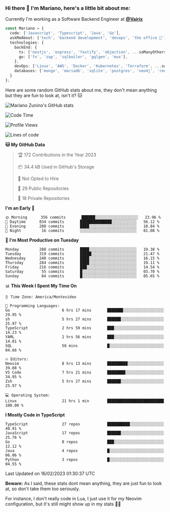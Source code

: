 ### Hi there 👋 I'm Mariano, here's a little bit about me:

Currently I'm working as a Software Backend Engineer at [**@Vairix**](https://vairix.com)

```ts
const Mariano = {
  code: ['Javascript', 'Typescript', 'Java', 'Go'],
  askMeAbout: ['tech', 'backend development', 'devops', 'the office 💼'],
  technologies: {
    backEnd: {
      ts: ['nestjs', 'express', 'fastify', 'objection', ...soManyOthersFrameworks],
      go: ['fx', 'zap', 'sqlboiler', 'gqlgen', 'mux'],
    },
    devOps: ['Linux', 'AWS', 'Docker', 'Kubernetes', 'Terraform', ...soManyOthersTools],
    databases: ['mongo', 'mariadb', 'sqlite', 'postgres', 'neo4j', 'redis'],
  }
};
```

Here are some random GitHub stats about me, they don't mean anything but they are fun to look at, isn't it? 🐱

![Mariano Zunino's GitHub stats](https://github-readme-stats.vercel.app/api?username=marianozunino&count_private=true&show_icons=true&theme=radical)

<!--START_SECTION:waka-->
![Code Time](http://img.shields.io/badge/Code%20Time-546%20hrs%2033%20mins-blue)

![Profile Views](http://img.shields.io/badge/Profile%20Views-0-blue)

![Lines of code](https://img.shields.io/badge/From%20Hello%20World%20I%27ve%20Written-420%20Thousand%20lines%20of%20code-blue)

**🐱 My GitHub Data** 

> 🏆 172 Contributions in the Year 2023
 > 
> 📦 34.4 kB Used in GitHub's Storage 
 > 
> 🚫 Not Opted to Hire
 > 
> 📜 29 Public Repositories 
 > 
> 🔑 18 Private Repositories  
 > 
**I'm an Early 🐤** 

```text
🌞 Morning      356 commits       ██████░░░░░░░░░░░░░░░░░░░   23.96 % 
🌆 Daytime      834 commits       ██████████████░░░░░░░░░░░   56.12 % 
🌃 Evening      280 commits       ████░░░░░░░░░░░░░░░░░░░░░   18.84 % 
🌙 Night         16 commits       ░░░░░░░░░░░░░░░░░░░░░░░░░   01.08 % 

```
📅 **I'm Most Productive on Tuesday** 

```text
Monday         288 commits       ████░░░░░░░░░░░░░░░░░░░░░   19.38 % 
Tuesday        319 commits       █████░░░░░░░░░░░░░░░░░░░░   21.47 % 
Wednesday      240 commits       ████░░░░░░░░░░░░░░░░░░░░░   16.15 % 
Thursday       284 commits       ████░░░░░░░░░░░░░░░░░░░░░   19.11 % 
Friday         216 commits       ███░░░░░░░░░░░░░░░░░░░░░░   14.54 % 
Saturday        55 commits       █░░░░░░░░░░░░░░░░░░░░░░░░   03.70 % 
Sunday          84 commits       █░░░░░░░░░░░░░░░░░░░░░░░░   05.65 % 

```


📊 **This Week I Spent My Time On** 

```text
⌚︎ Time Zone: America/Montevideo

💬 Programming Languages: 
Go                       6 hrs 17 mins       ███████░░░░░░░░░░░░░░░░░░   29.95 % 
sh                       5 hrs 27 mins       ██████░░░░░░░░░░░░░░░░░░░   25.97 % 
TypeScript               2 hrs 59 mins       ███░░░░░░░░░░░░░░░░░░░░░░   14.23 % 
YAML                     2 hrs 56 mins       ███░░░░░░░░░░░░░░░░░░░░░░   14.01 % 
SQL                      58 mins             █░░░░░░░░░░░░░░░░░░░░░░░░   04.66 % 

🔥 Editors: 
Neovim                   8 hrs 13 mins       █████████░░░░░░░░░░░░░░░░   39.08 % 
VS Code                  7 hrs 21 mins       ████████░░░░░░░░░░░░░░░░░   34.95 % 
Zsh                      5 hrs 27 mins       ██████░░░░░░░░░░░░░░░░░░░   25.97 % 

💻 Operating System: 
Linux                    21 hrs 1 min        █████████████████████████   100.00 % 

```

**I Mostly Code in TypeScript** 

```text
TypeScript               27 repos            ██████████░░░░░░░░░░░░░░░   40.91 % 
JavaScript               17 repos            ██████░░░░░░░░░░░░░░░░░░░   25.76 % 
Go                       8 repos             ███░░░░░░░░░░░░░░░░░░░░░░   12.12 % 
Java                     4 repos             █░░░░░░░░░░░░░░░░░░░░░░░░   06.06 % 
Python                   3 repos             █░░░░░░░░░░░░░░░░░░░░░░░░   04.55 % 

```



 Last Updated on 16/02/2023 01:30:37 UTC
<!--END_SECTION:waka-->

**Beware:** As I said, these stats dont mean anything, they are just fun to look at, so don't take them too seriously.

For instance, I don't really code in Lua, I just use it for my Neovim configuration, but it's still might show up in my stats 🤷‍♂️
